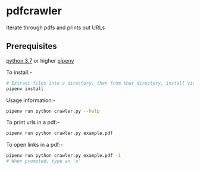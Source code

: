 # pdfcrawler
Iterate through pdfs and prints out URLs

## Prerequisites
[python 3.7](https://www.python.org/downloads/) or higher
[pipenv](https://pypi.org/project/pipenv/#installation)

To install:-
```sh
# Extract files into a directory, then from that directory, install virtual environment, using
pipenv install
```

Usage information:-
```sh
pipenv run python crawler.py --help
```

To print urls in a pdf:-
```sh
pipenv run python crawler.py example.pdf
```

To open links in a pdf:-
```sh
pipenv run python crawler.py example.pdf -i
# When prompted, type an 'o'
```
